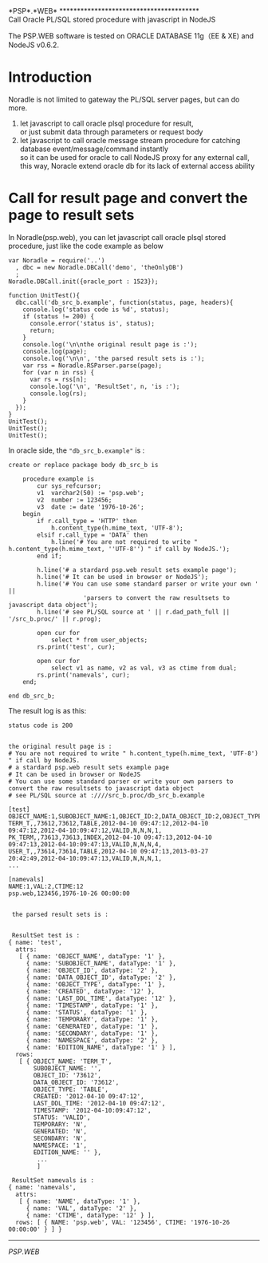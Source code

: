 <link type="text/css" rel="stylesheet" href="doc.css" />
<span class="psp_logo">*PSP*.*WEB*<span>
****************************************

<div id="title"> Call Oracle PL/SQL stored procedure with javascript in NodeJS  </div>

  The PSP.WEB software is tested on ORACLE DATABASE 11g（EE & XE) and NodeJS v0.6.2.

Introduction
===============================================================

  Noradle is not limited to gateway the PL/SQL server pages, but can do more.

1. let javascript to call oracle plsql procedure for result, <br/>
 or just submit data through parameters or request body
2. let javascript to call oracle message stream procedure for catching database event/message/command instantly <br/>
 so it can be used for oracle to call NodeJS proxy for any external call, </br>
 this way, Noracle extend oracle db for its lack of external access ability

Call for result page and convert the page to result sets
===============================================================

In Noradle(psp.web), you can let javascript call oracle plsql stored procedure, just like the code example as below

```
var Noradle = require('..')
  , dbc = new Noradle.DBCall('demo', 'theOnlyDB')
  ;
Noradle.DBCall.init({oracle_port : 1523});

function UnitTest(){
  dbc.call('db_src_b.example', function(status, page, headers){
    console.log('status code is %d', status);
    if (status != 200) {
      console.error('status is', status);
      return;
    }
    console.log('\n\nthe original result page is :');
    console.log(page);
    console.log('\n\n', 'the parsed result sets is :');
    var rss = Noradle.RSParser.parse(page);
    for (var n in rss) {
      var rs = rss[n];
      console.log('\n', 'ResultSet', n, 'is :');
      console.log(rs);
    }
  });
}
UnitTest();
UnitTest();
UnitTest();
```


In oracle side, the `"db_src_b.example"` is :

```
create or replace package body db_src_b is

	procedure example is
		cur sys_refcursor;
		v1  varchar2(50) := 'psp.web';
		v2  number := 123456;
		v3  date := date '1976-10-26';
	begin
		if r.call_type = 'HTTP' then
			h.content_type(h.mime_text, 'UTF-8');
		elsif r.call_type = 'DATA' then
			h.line('# You are not required to write " h.content_type(h.mime_text, ''UTF-8'') " if call by NodeJS.');
		end if;

		h.line('# a stardard psp.web result sets example page');
		h.line('# It can be used in browser or NodeJS');
		h.line('# You can use some standard parser or write your own ' ||
					 'parsers to convert the raw resultsets to javascript data object');
		h.line('# see PL/SQL source at ' || r.dad_path_full || '/src_b.proc/' || r.prog);

		open cur for
			select * from user_objects;
		rs.print('test', cur);

		open cur for
			select v1 as name, v2 as val, v3 as ctime from dual;
		rs.print('namevals', cur);
	end;

end db_src_b;

```

  The result log is as this:

```
status code is 200


the original result page is :
# You are not required to write " h.content_type(h.mime_text, 'UTF-8') " if call by NodeJS.
# a stardard psp.web result sets example page
# It can be used in browser or NodeJS
# You can use some standard parser or write your own parsers to convert the raw resultsets to javascript data object
# see PL/SQL source at :////src_b.proc/db_src_b.example

[test]
OBJECT_NAME:1,SUBOBJECT_NAME:1,OBJECT_ID:2,DATA_OBJECT_ID:2,OBJECT_TYPE:1,CREATED:12,LAST_DDL_TIME:12,TIMESTAMP:1,STATUS:1,TEMPORARY:1,GENERATED:1,SECONDARY:1,NAMESPACE:2,EDITION_NAME:1
TERM_T,,73612,73612,TABLE,2012-04-10 09:47:12,2012-04-10 09:47:12,2012-04-10:09:47:12,VALID,N,N,N,1,
PK_TERM,,73613,73613,INDEX,2012-04-10 09:47:13,2012-04-10 09:47:13,2012-04-10:09:47:13,VALID,N,N,N,4,
USER_T,,73614,73614,TABLE,2012-04-10 09:47:13,2013-03-27 20:42:49,2012-04-10:09:47:13,VALID,N,N,N,1,
...

[namevals]
NAME:1,VAL:2,CTIME:12
psp.web,123456,1976-10-26 00:00:00


 the parsed result sets is :


 ResultSet test is :
{ name: 'test',
  attrs:
   [ { name: 'OBJECT_NAME', dataType: '1' },
     { name: 'SUBOBJECT_NAME', dataType: '1' },
     { name: 'OBJECT_ID', dataType: '2' },
     { name: 'DATA_OBJECT_ID', dataType: '2' },
     { name: 'OBJECT_TYPE', dataType: '1' },
     { name: 'CREATED', dataType: '12' },
     { name: 'LAST_DDL_TIME', dataType: '12' },
     { name: 'TIMESTAMP', dataType: '1' },
     { name: 'STATUS', dataType: '1' },
     { name: 'TEMPORARY', dataType: '1' },
     { name: 'GENERATED', dataType: '1' },
     { name: 'SECONDARY', dataType: '1' },
     { name: 'NAMESPACE', dataType: '2' },
     { name: 'EDITION_NAME', dataType: '1' } ],
  rows:
   [ { OBJECT_NAME: 'TERM_T',
       SUBOBJECT_NAME: '',
       OBJECT_ID: '73612',
       DATA_OBJECT_ID: '73612',
       OBJECT_TYPE: 'TABLE',
       CREATED: '2012-04-10 09:47:12',
       LAST_DDL_TIME: '2012-04-10 09:47:12',
       TIMESTAMP: '2012-04-10:09:47:12',
       STATUS: 'VALID',
       TEMPORARY: 'N',
       GENERATED: 'N',
       SECONDARY: 'N',
       NAMESPACE: '1',
       EDITION_NAME: '' },
		...
		]

 ResultSet namevals is :
{ name: 'namevals',
  attrs:
   [ { name: 'NAME', dataType: '1' },
     { name: 'VAL', dataType: '2' },
     { name: 'CTIME', dataType: '12' } ],
  rows: [ { NAME: 'psp.web', VAL: '123456', CTIME: '1976-10-26 00:00:00' } ] }
```

**********************************************
<span class="psp_logo footer">*PSP*.*WEB*<span>